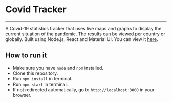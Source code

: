 # Covid Tracker

--------------------------------

A Covid-19 statistics tracker that uses live maps and graphs to display the current situation of the pandemic. The results can be viewed per country or globally. Built using Node.js, React and Material UI.
You can view it [here](https://covid19-tracker-analysis.herokuapp.com).



## How to run it
- Make sure you have `node` and `npm` installed.
- Clone this repository.
- Run `npm install` in terminal.
- Run `npm start` in terminal.
- If not redirected automatically, go to `http://localhost:3000` in your browser.
